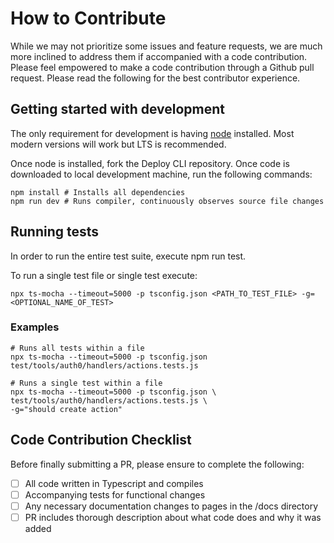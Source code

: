 # How to Contribute

While we may not prioritize some issues and feature requests, we are much more inclined to address them if accompanied with a code contribution. Please feel empowered to make a code contribution through a Github pull request. Please read the following for the best contributor experience.

## Getting started with development

The only requirement for development is having [node](https://nodejs.dev/) installed. Most modern versions will work but LTS is recommended.

Once node is installed, fork the Deploy CLI repository. Once code is downloaded to local development machine, run the following commands:

```shell
npm install # Installs all dependencies
npm run dev # Runs compiler, continuously observes source file changes
```

## Running tests

In order to run the entire test suite, execute npm run test.

To run a single test file or single test execute:

```shell
npx ts-mocha --timeout=5000 -p tsconfig.json <PATH_TO_TEST_FILE> -g=<OPTIONAL_NAME_OF_TEST>
```

### Examples

```shell
# Runs all tests within a file
npx ts-mocha --timeout=5000 -p tsconfig.json test/tools/auth0/handlers/actions.tests.js

# Runs a single test within a file
npx ts-mocha --timeout=5000 -p tsconfig.json \
test/tools/auth0/handlers/actions.tests.js \
-g="should create action"
```

## Code Contribution Checklist

Before finally submitting a PR, please ensure to complete the following:

- [ ] All code written in Typescript and compiles
- [ ] Accompanying tests for functional changes
- [ ] Any necessary documentation changes to pages in the /docs directory
- [ ] PR includes thorough description about what code does and why it was added
